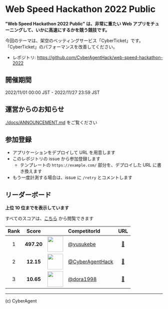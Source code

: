 # Web Speed Hackathon 2022 Public

**"Web Speed Hackathon 2022 Public" は、非常に重たい Web アプリをチューニングして、いかに高速にするかを競う競技です。**

今回のテーマは、架空のベッティングサービス「CyberTicket」です。
「CyberTicket」のパフォーマンスを改善してください。

- レポジトリ: https://github.com/CyberAgentHack/web-speed-hackathon-2022

## 開催期間

2022/11/01 00:00 JST - 2022/11/27 23:59 JST

## 運営からのお知らせ

[./docs/ANNOUNCEMENT.md](./docs/ANNOUNCEMENT.md) をご覧ください

## 参加登録

- アプリケーションをデプロイして URL を用意します
- このレポジトリの issue から参加登録します
  - テンプレートの `https://example.com/` 部分を、デプロイした URL に書き換えます
- もう一度計測する場合は、issue に `/retry` とコメントします

## リーダーボード

**上位 10 位までを表示しています**

すべてのスコアは、[こちら](./score.csv) から閲覧できます

<!-- leaderboard:start -->

|Rank|Score||CompetitorId|URL|
|:--:|:--:|:--:|:--|:--:|
|1|**497.20**|<img alt="" width="50" height="50" src="https://github.com/yusukebe.png?size=100"/>|[@yusukebe](https://github.com/yusukebe)|[:link:](https://wsh2022.yusukebe.com/)|
|2|**12.15**|<img alt="" width="50" height="50" src="https://github.com/CyberAgentHack.png?size=100"/>|[@CyberAgentHack](https://github.com/CyberAgentHack)|[:link:](https://web-speed-hackathon-2022.herokuapp.com/)|
|3|**10.65**|<img alt="" width="50" height="50" src="https://github.com/dora1998.png?size=100"/>|[@dora1998](https://github.com/dora1998)|[:link:](https://web-speed-hackathon-2022.herokuapp.com/)|

<!-- leaderboard:end -->

---

(c) CyberAgent
